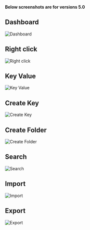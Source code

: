 **Below screenshots are for versions 5.0**

Dashboard
--------
![Dashboard](https://image.ibb.co/byvZHQ/dashoboard.png "Dashboard")

Right click
--------
![Right click](https://image.ibb.co/eWtMxQ/right_click.png "Right click")

Key Value
--------
![Key Value](https://image.ibb.co/mJNQP5/key_value.png "Key Value")

Create Key
--------
![Create Key](https://image.ibb.co/d0qOBk/create_file.png "Create Key")

Create Folder
--------
![Create Folder](https://image.ibb.co/bT18cQ/create_folder.png "Create Folder")

Search 
-------
![Search](https://image.ibb.co/b0ETcQ/search.png "Search")

Import 
-------
![Import](https://image.ibb.co/nCcs45/import.png "Import")

Export
-------
![Export](https://image.ibb.co/gtkOBk/export.png "Export")
